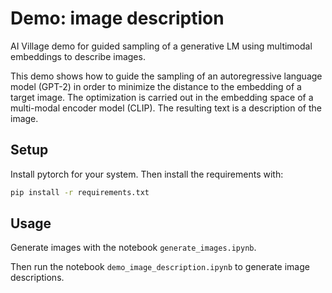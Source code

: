 # Demo: image description

AI Village demo for guided sampling of a generative LM using multimodal embeddings to describe images.

This demo shows how to guide the sampling of an autoregressive language model (GPT-2) in order to minimize the distance to the embedding of a target image. The optimization is carried out in the embedding space of a multi-modal encoder model (CLIP). The resulting text is a description of the image.

## Setup

Install pytorch for your system. Then install the requirements with:
```bash 
pip install -r requirements.txt
``` 

## Usage

Generate images with the notebook `generate_images.ipynb`.

Then run the notebook `demo_image_description.ipynb` to generate image descriptions.
